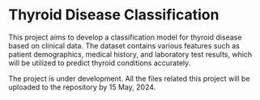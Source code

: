 # Thyroid Disease Classification
This project aims to develop a classification model for thyroid disease based on clinical data. The dataset contains various features such as patient demographics, medical history, and laboratory test results, which will be utilized to predict thyroid conditions accurately.

The project is under development. All the files related this project will be uploaded to the repository by 15 May, 2024.
